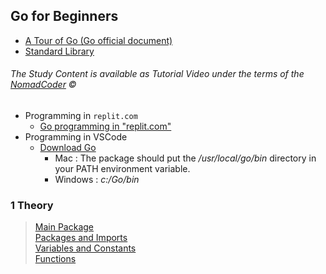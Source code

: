 
## Go for Beginners
- [A Tour of Go (Go official document)](https://go.dev/tour/basics/1)
- [Standard Library](https://pkg.go.dev/std)

###### The Study Content is available as Tutorial Video under the terms of the [NomadCoder](https://nomadcoders.co/go-for-beginners/lobby) ©

- Programming in `replit.com`
    - [Go programming in "replit.com"](https://replit.com/)
- Programming in VSCode
    - [Download Go](https://go.dev/dl/)
        - Mac : The package should put the */usr/local/go/bin* directory in your PATH environment variable. 
        - Windows : *c:/Go/bin*

### 1 Theory
> [Main Package](./mp.md)  
> [Packages and Imports](./pi.md)  
> [Variables and Constants](./vc.md)  
> [Functions](./functions.md)    


<!--
### 2 Bank & Dictionary Projects

### 3 URL Checker & Go Routines

### 4 Job Scrapper

### 5 Web Server With ECHO
-->

